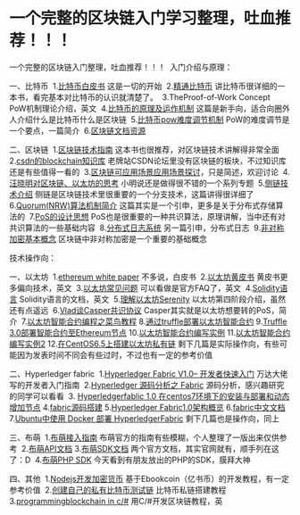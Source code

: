 # 一个完整的区块链入门学习整理，吐血推荐！！！


一个完整的区块链入门整理，吐血推荐！！！ 
入门介绍与原理：

一、比特币 
1.[比特币白皮书](http://www.8btc.com/wiki/bitcoin-a-peer-to-peer-electronic-cash-system)
这是一切的开始 
2.[精通比特币](http://8btc.com/topic-mastering-bitcoin.html)
讲比特币很详细的一本书，看完基本对比特币的认识就清楚了。 
3.TheProof-of-Work Concept 
PoW机制理论介绍，英文 
4.[比特币的原理及运作机制](http://blog.codinglabs.org/articles/bitcoin-mechanism-make-easy.html)
这篇是新手向，适合向圈外人介绍什么是比特币什么是区块链 
5.[比特币pow难度调节机制](https://bbs.bumeng.cn/thread-815-1-1.html)
PoW的难度调节是一个要点，一篇简介 
6.[区块链文档资源](https://wiki.learnblockchain.cn/resource.html)

二、区块链 
1.[区块链技术指南](https://yeasy.gitbooks.io/blockchain_guide/content/)
这本书也很推荐，对区块链技术讲解得非常全面 
2.[csdn的blockchain知识库](http://lib.csdn.net/case/blockchain)
老牌站CSDN论坛里没有区块链的板块，不过知识库还是有些值得一看的 
3.[区块链可应用场景应用场景探讨](https://bbs.bumeng.cn/thread-849-1-1.html)，只是简述，欢迎讨论 
4.[汪晓明对区块链、以太坊的思考](http://wangxiaoming.com/)
小明说还是做得很不错的一个系列专题 
5.[侧链技术介绍](http://www.8btc.com/enabling-blockchain-innovations-with-pegged-sidechains-abstract-introduction)
侧链是区块链技术里很重要的一个分支技术，这篇讲得很详细了 
6.[Quorum(NRW)算法机制简介](https://bbs.bumeng.cn/thread-801-1-1.html)
这篇其实是一个引申，更多是关于分布式存储算法的 
7.[PoS的设计思想](https://bbs.bumeng.cn/thread-803-1-1.html)
PoS也是很重要的一种共识算法，原理讲解，当中还有对共识算法的一些基础内容 
8.[分布式日志系统](https://bbs.bumeng.cn/thread-809-1-1.html)
另一篇引申，分布式日志 
9.[非对称加密基本概念](https://bbs.bumeng.cn/thread-857-1-1.html)
区块链中非对称加密是一个重要的基础概念

技术操作向：

一、以太坊 
1.[ethereum white paper](https://github.com/ethereum/wiki/wiki/White-Paper)
不多说，白皮书 
2.[以太坊黄皮书](http://gavwood.com/paper.pdf)
黄皮书更多偏向技术，英文 
3.[以太坊常见问题](https://github.com/ethereum/wiki/wiki/FAQ)
可以看做是官方FAQ了，英文 
4.[Solidity语言](https://solidity.readthedocs.io/en/develop/)
Solidity语言的文档，英文 
5.[理解以太坊Serenity](https://bbs.bumeng.cn/thread-823-1-1.html)
以太坊第四阶段介绍，虽然还有点遥远 
6.[Vlad谈Casper共识协议](https://bbs.bumeng.cn/thread-824-1-1.html)
Casper其实就是以太坊想要转的PoS，简介 
7.[以太坊智能合约编程之菜鸟教程](https://ethfans.org/posts/101-noob-intro)
8.[通过truffle部署以太坊智能合约](https://bitshuo.com/topic/584241f863baf1df6cad0d40)
9.[Truffle 3.0部署智能合约至Ethereum节点](https://juejin.im/post/58f97521b123db41195481f3)
10.[以太坊智能合约编写实例](http://wiki.jikexueyuan.com/project/blockchain/)
11.[以太坊智能合约编写实例2](https://blog.csdn.net/u013137970/article/details/53018423)
12.[在CentOS6.5上搭建以太坊私有链](http://www.huiyanghua.com/article/plant/469/4707.html)
剩下几篇是实际操作向，有些可能因为发表时间不同会有些过时，不过也有一定的参考价值

二、Hyperledger fabric 
1.[Hyperledger Fabric V1.0– 开发者快速入门](https://zhuanlan.zhihu.com/p/25070745)
万达大佬写的开发者入门指南 
2.[Hyperledger 源码分析之 Fabric](https://www.gitbook.com/book/yeasy/hyperledger_code_fabric/details)
源码分析，感兴趣研究的同学可以看看 
3. [Hyperledgerfablic 1.0 在centos7环境下的安装与部署和动态增加节点](https://blog.csdn.net/zhaoliang1131/article/details/54896276)
4.[fabric源码搭建](https://hyperledger-fabric.readthedocs.io/en/latest/dev-setup/build.html)
5.[Hyperledger Fabric1.0架构概览](http://www.8btc.com/hyperledger-fabric1-0)
6.[fabric中文文档](https://github.com/hyperledger-archives/fabric/blob/master/docs/protocol-spec_zh.md)
7.[Ubuntu中使用 Docker 部署 HyperledgerFabric](https://g2ex.github.io/2016/10/14/Deploy-Hyperledger-Fabric-with-Docker/)
剩下几篇也是操作向，同上

三、布萌 
1.[布萌接入指南](https://bbs.bumeng.cn/thread-851-1-1.html)
布萌官方的指南有些模糊，个人整理了一版出来仅供参考 
2.[布萌API文档](https://www.bumeng.cn/api.html)
3.[布萌SDK文档](https://www.bumeng.cn/sdk.html)
两个官方文档，其实官网就有，顺手列在这了：D 
4.[布萌PHP SDK](https://bbs.bumeng.cn/thread-917-1-1.html)
今天看到有朋友放出的PHP的SDK，膜拜大神

四、其他 
1.[Nodejs开发加密货币](http://bitcoin-on-nodejs.ebookchain.org/)
基于Ebookcoin（亿书币）的开发教程，有一定参考价值 
2.[创建自己的私有比特币测试链](https://bitshuo.com/topic/5847b86b63baf1df6cad0d6f)
比特币私链搭建教程 
3.[programmingblockchain in c/#](https://programmingblockchain.gitbooks.io/programmingblockchain/content/)
用C/#开发区块链教程，英

